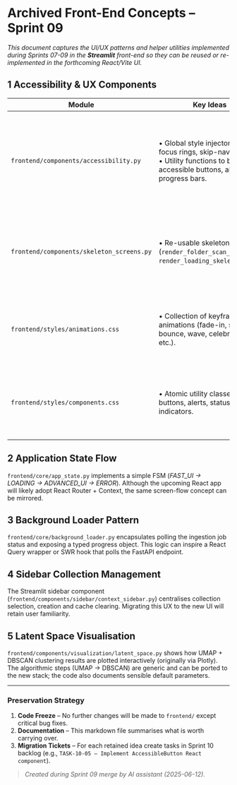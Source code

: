 # Archived Front-End Concepts – Sprint 09

_This document captures the UI/UX patterns and helper utilities implemented during Sprints 07-09 in the **Streamlit** front-end so they can be reused or re-implemented in the forthcoming React/Vite UI._

## 1  Accessibility & UX Components

| Module | Key Ideas | Why Keep |
|--------|-----------|----------|
| `frontend/components/accessibility.py` | • Global style injector for focus rings, skip-nav links.<br>• Utility functions to build accessible buttons, alerts, progress bars. | Provides WCAG-compliant patterns that can be translated into React Hooks or component library wrappers. |
| `frontend/components/skeleton_screens.py` | • Re-usable skeleton loaders (`render_folder_scan_skeleton`, `render_loading_skeleton` …). | Demonstrates progressive loading placeholders; can guide Skeleton component design in React. |
| `frontend/styles/animations.css` | • Collection of keyframe animations (fade-in, slide, bounce, wave, celebrate, etc.). | Ready-made animation primitives – port to CSS/Sass modules or Framer Motion. |
| `frontend/styles/components.css` | • Atomic utility classes for buttons, alerts, status indicators. | Serves as initial design token reference before adopting Tailwind or CSS-in-JS. |

## 2  Application State Flow

`frontend/core/app_state.py` implements a simple FSM (_FAST_UI → LOADING → ADVANCED_UI → ERROR_).  Although the upcoming React app will likely adopt React Router + Context, the same screen-flow concept can be mirrored.

## 3  Background Loader Pattern

`frontend/core/background_loader.py` encapsulates polling the ingestion job status and exposing a typed progress object.  This logic can inspire a React Query wrapper or SWR hook that polls the FastAPI endpoint.

## 4  Sidebar Collection Management

The Streamlit sidebar component (`frontend/components/sidebar/context_sidebar.py`) centralises collection selection, creation and cache clearing.  Migrating this UX to the new UI will retain user familiarity.

## 5  Latent Space Visualisation

`frontend/components/visualization/latent_space.py` shows how UMAP + DBSCAN clustering results are plotted interactively (originally via Plotly).  The algorithmic steps (UMAP → DBSCAN) are generic and can be ported to the new stack; the code also documents sensible default parameters.

---

### Preservation Strategy

1. **Code Freeze** – No further changes will be made to `frontend/` except critical bug fixes.
2. **Documentation** – This markdown file summarises what is worth carrying over.
3. **Migration Tickets** – For each retained idea create tasks in Sprint 10 backlog (e.g., `TASK-10-05 – Implement AccessibleButton React component`).

> _Created during Sprint 09 merge by AI assistant (2025-06-12)._ 